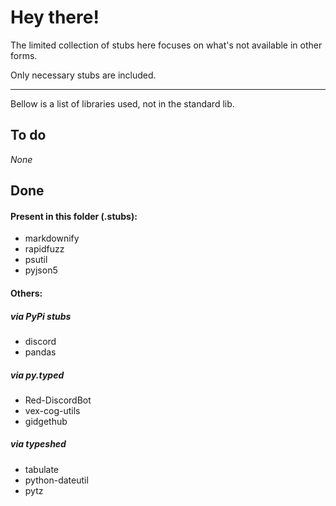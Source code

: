 # Hey there!

The limited collection of stubs here focuses on what's not available in other forms.

Only necessary stubs are included.

---

Bellow is a list of libraries used, not in the standard lib.

## To do

*None*

## Done

#### Present in this folder (.stubs):

- markdownify
- rapidfuzz
- psutil
- pyjson5

#### Others:

##### via PyPi stubs

- discord
- pandas

##### via py.typed

- Red-DiscordBot
- vex-cog-utils
- gidgethub

##### via typeshed

- tabulate
- python-dateutil
- pytz
